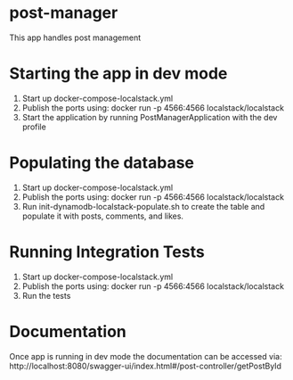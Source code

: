 # post-manager
This app handles post management

# Starting the app in dev mode

1. Start up docker-compose-localstack.yml
2. Publish the ports using:
   docker run -p 4566:4566 localstack/localstack
3. Start the application by running PostManagerApplication with the dev profile

# Populating the database

1. Start up docker-compose-localstack.yml
2. Publish the ports using:
   docker run -p 4566:4566 localstack/localstack
3. Run init-dynamodb-localstack-populate.sh to create the table and populate it with posts, comments, and likes.

# Running Integration Tests

1. Start up docker-compose-localstack.yml
2. Publish the ports using:
   docker run -p 4566:4566 localstack/localstack
3. Run the tests

# Documentation

Once app is running in dev mode the documentation can be accessed
via: http://localhost:8080/swagger-ui/index.html#/post-controller/getPostById
